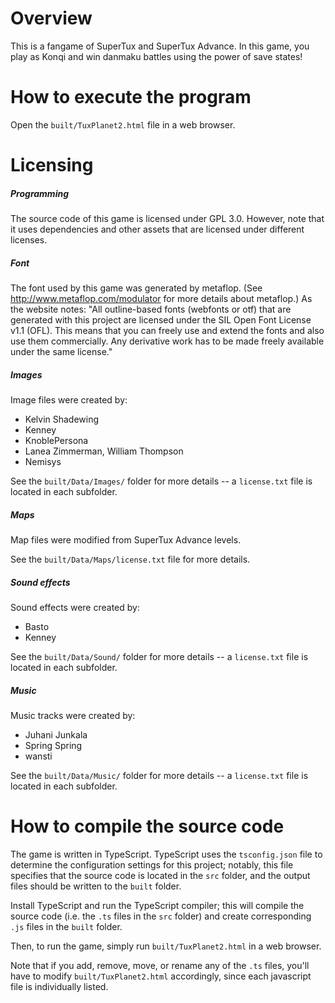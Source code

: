 # Overview

This is a fangame of SuperTux and SuperTux Advance. In this game, you play as Konqi and win danmaku battles using the power of save states!

# How to execute the program

Open the `built/TuxPlanet2.html` file in a web browser.

# Licensing

##### Programming

The source code of this game is licensed under GPL 3.0. However, note that it uses dependencies and other assets that are licensed under different licenses.

##### Font

The font used by this game was generated by metaflop. (See http://www.metaflop.com/modulator for more details about metaflop.) As the website notes: "All outline-based fonts (webfonts or otf) that are generated with this project are licensed under the SIL Open Font License v1.1 (OFL). This means that you can freely use and extend the fonts and also use them commercially. Any derivative work has to be made freely available under the same license."

##### Images

Image files were created by:
* Kelvin Shadewing
* Kenney
* KnoblePersona
* Lanea Zimmerman, William Thompson
* Nemisys

See the `built/Data/Images/` folder for more details -- a `license.txt` file is located in each subfolder.

##### Maps

Map files were modified from SuperTux Advance levels.

See the `built/Data/Maps/license.txt` file for more details.

##### Sound effects

Sound effects were created by:
* Basto
* Kenney

See the `built/Data/Sound/` folder for more details -- a `license.txt` file is located in each subfolder.

##### Music

Music tracks were created by:
* Juhani Junkala
* Spring Spring
* wansti

See the `built/Data/Music/` folder for more details -- a `license.txt` file is located in each subfolder.

# How to compile the source code

The game is written in TypeScript. TypeScript uses the `tsconfig.json` file to determine the configuration settings for this project; notably, this file specifies that the source code is located in the `src` folder, and the output files should be written to the `built` folder.

Install TypeScript and run the TypeScript compiler; this will compile the source code (i.e. the `.ts` files in the `src` folder) and create corresponding `.js` files in the `built` folder.

Then, to run the game, simply run `built/TuxPlanet2.html` in a web browser.

Note that if you add, remove, move, or rename any of the `.ts` files, you'll have to modify `built/TuxPlanet2.html` accordingly, since each javascript file is individually listed.

